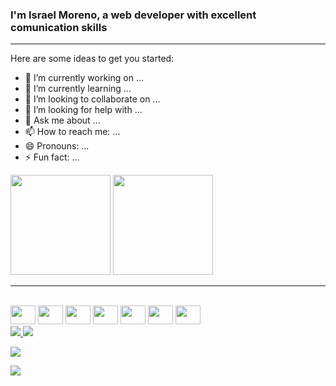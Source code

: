 ### I'm Israel Moreno, a web developer with excellent comunication skills

<hr>


Here are some ideas to get you started:

- 🔭 I’m currently working on ...
- 🌱 I’m currently learning ...
- 👯 I’m looking to collaborate on ...
- 🤔 I’m looking for help with ...
- 💬 Ask me about ...
- 📫 How to reach me: ...
- 😄 Pronouns: ...
- ⚡ Fun fact: ...

<div>

  <img height="160em" src="https://github-readme-stats.vercel.app/api?username=dev-israel-moreno&show_icons=true&theme=tokyonight">
  <img height="160em" src="https://github-readme-stats.vercel.app/api/top-langs/?username=dev-israel-moreno&layout=compact&theme=tokyonight">
   
</div>

<hr>

<div style="display: inline-block"><br>
   

  <img height="30" width="40" src="https://cdn.jsdelivr.net/gh/devicons/devicon/icons/css3/css3-original.svg" />
  <img height="30" width="40" src="https://cdn.jsdelivr.net/gh/devicons/devicon/icons/html5/html5-original.svg" />
  <img height="30" width="40" src="https://cdn.jsdelivr.net/gh/devicons/devicon/icons/javascript/javascript-original.svg" /> 
  <img height="30" width="40" src="https://cdn.jsdelivr.net/gh/devicons/devicon/icons/php/php-original.svg" />
  <img height="30" width="40" src="https://cdn.jsdelivr.net/gh/devicons/devicon/icons/jquery/jquery-original-wordmark.svg" />
  <img height="30" width="40" src="https://cdn.jsdelivr.net/gh/devicons/devicon/icons/wordpress/wordpress-original.svg" />
  <img height="30" width="40" src="https://cdn.jsdelivr.net/gh/devicons/devicon/icons/photoshop/photoshop-plain.svg" />
                     
          
</div>



<br>

<div style="display: inline-block">
   
<a target="_blank" href="mailto:israfreeway@gmail.com">
  <img src="https://img.shields.io/badge/Gmail-D14836?style=for-the-badge&logo=gmail&logoColor=white" />
</a>
  
<a target="_blank" href="mailto:israfreeway@gmail.com">
  <img src="https://img.shields.io/badge/WhatsApp-25D366?style=for-the-badge&logo=whatsapp&logoColor=white"  />
</a>

<a target="_blank" href="mailto:israfreeway@gmail.com"><img src="https://img.shields.io/badge/website-000000?style=for-the-badge&logo=About.me&logoColor=white" /></a>
  
<a target="_blank" href="mailto:israfreeway@gmail.com"><img src="https://img.shields.io/badge/LinkedIn-0077B5?style=for-the-badge&logo=linkedin&logoColor=white" /></a>
  
  
   
</div>






